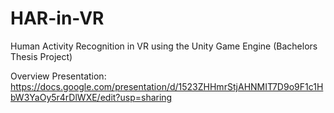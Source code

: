 # HAR-in-VR
 Human Activity Recognition in VR using the Unity Game Engine (Bachelors Thesis Project)

 Overview Presentation: https://docs.google.com/presentation/d/1523ZHHmrStjAHNMIT7D9o9F1c1HbW3YaOy5r4rDlWXE/edit?usp=sharing
